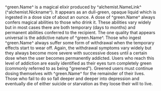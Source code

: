 ^green.Name^ is a magical elixir produced by ^alchemist.NameLink^ (^alchemist.Nickname^). It appears as an dull-green, opaque liquid which is ingested in a dose size of about an ounce. A dose of ^green.Name^ always confers magical abilities to those who drink it. These abilities vary widely but in most cases there are both temporary (days to months) and permanent abilities conferred to the recipient. The one quality that appears universal is the addictive nature of ^green.Name^. Those who ingest ^green.Name^ always suffer some form of withdrawal when the temporary effects start to wear off. Again, the withdrawal symptoms vary widely but they always become more severe with successive doses until a certain dose when the user becomes permanently addicted. Users who reach this level of addiction are easily identified as their eyes turn completely green (commonly referred to as being "greened"). Greened users must continue dosing themselves with ^green.Name^ for the remainder of their lives. Those who fail to do so fall deeper and deeper into depression and eventually die of either suicide or starvation as they loose their will to live.